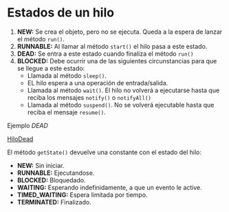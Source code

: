 # Estados de un hilo

1. **NEW:** Se crea el objeto, pero no se ejecuta. Queda a la espera de lanzar el método ```run()```.
2. **RUNNABLE:** Al llamar al método ```start()``` el hilo pasa a este estado.
3. **DEAD:** Se entra a este estado cuando finaliza el método ```run()```
4. **BLOCKED:** Debe ocurrir una de las siguientes circunstancias para que se llegue a este estado:
	- Llamada al método ```sleep()```.
	- EL hilo espera a una operación de entrada/salida.
	- Llamada al método ```wait()```. El hilo no volverá a ejecutarse hasta que reciba los mensajes ```notify()``` o ```notifyAll()```
	- Llamada al método ```suspend()```. No se volverá ejecutable hasta que reciba el mensaje ```resume()```.
	
	
Ejemplo _DEAD_

[HiloDead](HiloDead.java)


El método ``getState()`` devuelve una constante con el estado del hilo:

- **NEW:** Sin iniciar.
- **RUNNABLE:** Ejecutandose.
- **BLOCKED:** Bloquedado.
- **WAITING:** Esperando indefinidamente, a que un evento le active.
- **TIMED_WAITING:** Espera limitada por tiempo.
- **TERMINATED:** Finalizado.